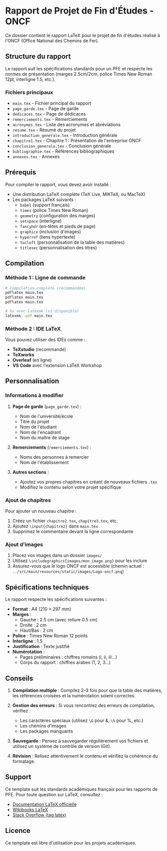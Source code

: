 # Rapport de Projet de Fin d'Études - ONCF

Ce dossier contient le rapport LaTeX pour le projet de fin d'études réalisé à l'ONCF (Office National des Chemins de Fer).

## Structure du rapport

Le rapport suit les spécifications standards pour un PFE et respecte les normes de présentation (marges 2.5cm/2cm, police Times New Roman 12pt, interligne 1.5, etc.).

### Fichiers principaux

- `main.tex` - Fichier principal du rapport
- `page_garde.tex` - Page de garde
- `dedicaces.tex` - Page de dédicaces
- `remerciements.tex` - Remerciements
- `acronymes.tex` - Liste des acronymes et abréviations
- `resume.tex` - Résumé du projet
- `introduction_generale.tex` - Introduction générale
- `chapitre1.tex` - Chapitre 1 : Présentation de l'entreprise ONCF
- `conclusion_generale.tex` - Conclusion générale
- `bibliographie.tex` - Références bibliographiques
- `annexes.tex` - Annexes

## Prérequis

Pour compiler le rapport, vous devez avoir installé :

- Une distribution LaTeX complète (TeX Live, MiKTeX, ou MacTeX)
- Les packages LaTeX suivants :
  - `babel` (support français)
  - `times` (police Times New Roman)
  - `geometry` (configuration des marges)
  - `setspace` (interligne)
  - `fancyhdr` (en-têtes et pieds de page)
  - `graphicx` (inclusion d'images)
  - `hyperref` (liens hypertexte)
  - `tocloft` (personnalisation de la table des matières)
  - `titlesec` (personnalisation des titres)

## Compilation

### Méthode 1 : Ligne de commande

```bash
# Compilation complète (recommandée)
pdflatex main.tex
pdflatex main.tex
pdflatex main.tex

# Ou avec latexmk (si disponible)
latexmk -pdf main.tex
```

### Méthode 2 : IDE LaTeX

Vous pouvez utiliser des IDEs comme :
- **TeXstudio** (recommandé)
- **TeXworks**
- **Overleaf** (en ligne)
- **VS Code** avec l'extension LaTeX Workshop

## Personnalisation

### Informations à modifier

1. **Page de garde** (`page_garde.tex`) :
   - Nom de l'université/école
   - Titre du projet
   - Nom de l'étudiant
   - Nom de l'encadrant
   - Nom du maître de stage

2. **Remerciements** (`remerciements.tex`) :
   - Noms des personnes à remercier
   - Nom de l'établissement

3. **Autres sections** :
   - Ajoutez vos propres chapitres en créant de nouveaux fichiers `.tex`
   - Modifiez le contenu selon votre projet spécifique

### Ajout de chapitres

Pour ajouter un nouveau chapitre :

1. Créez un fichier `chapitre2.tex`, `chapitre3.tex`, etc.
2. Ajoutez `\input{chapitre2}` dans `main.tex`
3. Supprimez le commentaire devant la ligne correspondante

### Ajout d'images

1. Placez vos images dans un dossier `images/`
2. Utilisez `\includegraphics{images/mon_image.png}` pour les inclure
3. Assurez-vous que le logo ONCF est accessible (chemin actuel : `../src/main/resources/static/images/Logo-oncf.png`)

## Spécifications techniques

Le rapport respecte les spécifications suivantes :

- **Format** : A4 (210 × 297 mm)
- **Marges** : 
  - Gauche : 2.5 cm (avec reliure 0.5 cm)
  - Droite : 2 cm
  - Haut/Bas : 2 cm
- **Police** : Times New Roman 12 points
- **Interligne** : 1.5
- **Justification** : Texte justifié
- **Numérotation** : 
  - Pages préliminaires : chiffres romains (i, ii, iii...)
  - Corps du rapport : chiffres arabes (1, 2, 3...)

## Conseils

1. **Compilation multiple** : Compilez 2-3 fois pour que la table des matières, les références croisées et la numérotation soient correctes.

2. **Gestion des erreurs** : Si vous rencontrez des erreurs de compilation, vérifiez :
   - Les caractères spéciaux (utilisez `\&` pour &, `\%` pour %, etc.)
   - Les chemins d'images
   - Les packages manquants

3. **Sauvegarde** : Pensez à sauvegarder régulièrement vos fichiers et utilisez un système de contrôle de version (Git).

4. **Révision** : Relisez attentivement le contenu et vérifiez la cohérence du formatage.

## Support

Ce template suit les standards académiques français pour les rapports de PFE. Pour toute question sur LaTeX, consultez :

- [Documentation LaTeX officielle](https://www.latex-project.org/help/documentation/)
- [Wikibooks LaTeX](https://en.wikibooks.org/wiki/LaTeX)
- [Stack Overflow (tag latex)](https://stackoverflow.com/questions/tagged/latex)

## Licence

Ce template est libre d'utilisation pour les projets académiques.